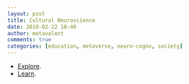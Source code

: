 ```yaml
---
layout: post
title: Cultural Neuroscience
date: 2010-02-22 18:49
author: metavalent
comments: true
categories: [education, metaverse, neuro-cogno, society]
---
```

<ul>
	<li><a href="http://www.google.com/search?hl=en&amp;q=%22cultural+neuroscience%22&amp;btnG=Search&amp;aq=f&amp;aqi=&amp;oq=">Explore</a>. </li>
	<li><a href="//www.youtube.com/edu?edu_search_query=%22cultural+neuroscience%22&amp;action_search=1">Learn</a>.</li>
</ul>


